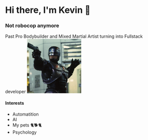 # Hi there, I'm Kevin  	:monkey:
### Not robocop anymore
Past Pro Bodybuilder and Mixed Martial Artist turning into Fullstack developer
![](./Robocop.png)

#### Interests
- Automatition
- AI
- My pets :cat2::dog2::cat2:
- Psychology

